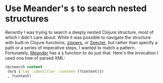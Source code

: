 # Use Meander's `$` to search nested structures

Recently I was trying to search a deeply nested Clojure structure, most of which I didn't care about.
While it was possible to navigate the structure with built-in Clojure functions, [zippers](https://clojuredocs.org/clojure.zip/zipper), or [Specter](https://github.com/redplanetlabs/specter), but rather than specify a path or a series of imperative steps, I wanted to match a pattern.
Fortunately, [Meander](https://github.com/noprompt/meander) has a [`$`](https://cljdoc.org/d/meander/epsilon/0.0.650/api/meander.epsilon#$) function to do just that.
Here's the invocation I used ona tree of parsed XML:

```clojure
(m/search content
 (m/$ {:tag :identifier :content (?content)})
 , ?content)
```
